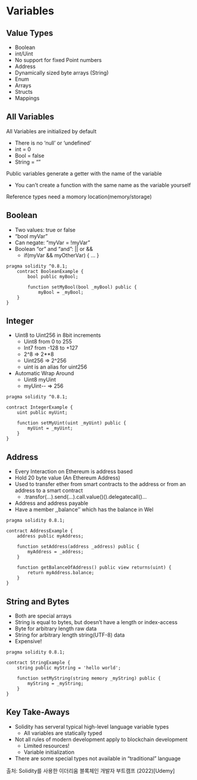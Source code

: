 # Variables

## Value Types

- Boolean
- int/Uint
- No support for fixed Point numbers
- Address
- Dynamically sized byte arrays (String)
- Enum
- Arrays
- Structs
- Mappings

## All Variables

All Variables are initialized by default

- There is no ‘null’ or ‘undefined’
- int = 0
- Bool = false
- String = “”

Public variables generate a getter with the name of the variable

- You can’t create a function with the same name as the variable yourself

Reference types need a momory location(memory/storage)

## Boolean

- Two values: true or false
- “bool myVar”
- Can negate: “myVar = !myVar”
- Boolean “or” and “and”: || or &&
    - if(myVar && myOtherVar) { … }

```
pragma solidity ^0.8.1;
    contract BooleanExample {
        bool public myBool;

        function setMyBool(bool _myBool) public {
            myBool = _myBool;
    }
}
```

## Integer

- Uint8 to Uint256 in 8bit increments
    - Uint8 from 0 to 255
    - Int7 from -128 to +127
    - 2^8 ⇒ 2**8
    - Uint256 ⇒ 2^256
    - uint is an alias for uint256
- Automatic Wrap Around
    - Uint8 myUint
    - myUint-- ⇒ 256

```
pragma solidity ^0.8.1;

contract IntegerExample {
    uint public myUint;

    function setMyUint(uint _myUint) public {
        myUint = _myUint;
    }
}
```

## Address

- Every Interaction on Ethereum is address based
- Hold 20 byte value (An Ethereum Address)
- Used to transfer ether from smart contracts to the address or from an address to a smart contract
    - .transfor(…).send(…).call.value()().delegatecall()…
- Address and address payable
- Have a member ,,balance’’ which has the balance in Wel

```
pragma solidity 0.8.1;

contract AddressExample {
    address public myAddress;

    function setAddress(address _address) public {
        myAddress = _address;
    }

    function getBalanceOfAddress() public view returns(uint) {
        return myAddress.balance;
    }
}
```

## String and Bytes

- Both are special arrays
- String is equal to bytes, but doesn’t have a length or index-access
- Byte for arbitrary length raw data
- String for arbitrary length string(UTF-8) data
- Expensive!

```
pragma solidity 0.8.1;

contract StringExample {
    string public myString = 'hello world';

    function setMyString(string memory _myString) public {
        myString = _myString;
    }
}
```

## Key Take-Aways

- Solidity has serveral typical high-level language variable types
    - All variables are statically typed
- Not all rules of modern development apply to blockchain development
    - Limited resources!
    - Variable initialization
- There are some special types not available in “traditional” language

출처: Solidity를 사용한 이더리움 블록체인 개발자 부트캠프 (2022)[Udemy]
